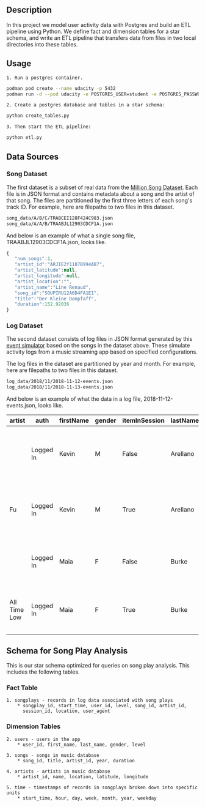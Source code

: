 ## Description

In this project we model user activity data with Postgres and build an ETL
pipeline using Python. We define fact and dimension tables for a star schema,
and write an ETL pipeline that transfers data from files in two local
directories into these tables.


## Usage

    1. Run a postgres container.

```bash
podman pod create --name udacity -p 5432
podman run -d --pod udacity -e POSTGRES_USER=student -e POSTGRES_PASSWORD=student -e POSTGRES_DB=studentdb postgres:10-alpine
```

    2. Create a postgres database and tables in a star schema:

```bash
python create_tables.py
```

    3. Then start the ETL pipeline:

```bash
python etl.py
```

## Data Sources

### Song Dataset

The first dataset is a subset of real data from the [Million Song
Dataset](https://labrosa.ee.columbia.edu/millionsong/). Each file is in JSON
format and contains metadata about a song and the artist of that song. The
files are partitioned by the first three letters of each song's track ID. For
example, here are filepaths to two files in this dataset.

```bash
song_data/A/B/C/TRABCEI128F424C983.json
song_data/A/A/B/TRAABJL12903CDCF1A.json
```

And below is an example of what a single song file, TRAABJL12903CDCF1A.json,
looks like.

```javascript
{
   "num_songs":1,
   "artist_id":"ARJIE2Y1187B994AB7",
   "artist_latitude":null,
   "artist_longitude":null,
   "artist_location":"",
   "artist_name":"Line Renaud",
   "song_id":"SOUPIRU12A6D4FA1E1",
   "title":"Der Kleine Dompfaff",
   "duration":152.92036
}
```

### Log Dataset

The second dataset consists of log files in JSON format generated by this
[event simulator](https://github.com/Interana/eventsim) based on the songs in
the dataset above. These simulate activity logs from a music streaming app
based on specified configurations.

The log files in the dataset are partitioned by year and month. For example,
here are filepaths to two files in this dataset.

```bash
log_data/2018/11/2018-11-12-events.json
log_data/2018/11/2018-11-13-events.json
```

And below is an example of what the data in a log file, 2018-11-12-events.json,
looks like.

| artist       | auth      | firstName | gender | itemInSession | lastName |   length | level | location                             | method | page     |      registration | sessionId | song                             | status |                ts | userAgent                                                                                                                  | userId |
| ------------ | --------- | --------- | ------ | ------------- | -------- | -------- | ----- | ------------------------------------ | ------ | -------- | ----------------- | --------- | -------------------------------- | ------ | ----------------- | -------------------------------------------------------------------------------------------------------------------------- | ------ |
|              | Logged In | Kevin     | M      |         False | Arellano |          | free  | Harrisburg-Carlisle, PA              | GET    | Home     | 1.540.006.905.796 |       514 |                                  |    200 | 1.542.069.417.796 | "Mozilla/5.0 (Macintosh; Intel Mac OS X 10_9_4) AppleWebKit/537.36 (KHTML, like Gecko) Chrome/36.0.1985.125 Safari/537.36" |     66 |
| Fu           | Logged In | Kevin     | M      |          True | Arellano | 280,058… | free  | Harrisburg-Carlisle, PA              | PUT    | NextSong | 1.540.006.905.796 |       514 | Ja I Ty                          |    200 | 1.542.069.637.796 | "Mozilla/5.0 (Macintosh; Intel Mac OS X 10_9_4) AppleWebKit/537.36 (KHTML, like Gecko) Chrome/36.0.1985.125 Safari/537.36" |     66 |
|              | Logged In | Maia      | F      |         False | Burke    |          | free  | Houston-The Woodlands-Sugar Land, TX | GET    | Home     | 1.540.676.534.796 |       510 |                                  |    200 | 1.542.071.524.796 | "Mozilla/5.0 (Windows NT 6.3; WOW64) AppleWebKit/537.36 (KHTML, like Gecko) Chrome/36.0.1985.143 Safari/537.36"            |     51 |
| All Time Low | Logged In | Maia      | F      |          True | Burke    | 177,841… | free  | Houston-The Woodlands-Sugar Land, TX | PUT    | NextSong | 1.540.676.534.796 |       510 | A Party Song (The Walk of Shame) |    200 | 1.542.071.549.796 | "Mozilla/5.0 (Windows NT 6.3; WOW64) AppleWebKit/537.36 (KHTML, like Gecko) Chrome/36.0.1985.143 Safari/537.36"            |     51 |


## Schema for Song Play Analysis

This is our star schema optimized for queries on song play analysis. This
includes the following tables.

### Fact Table

    1. songplays - records in log data associated with song plays
        * songplay_id, start_time, user_id, level, song_id, artist_id,
          session_id, location, user_agent

### Dimension Tables

    2. users - users in the app
        * user_id, first_name, last_name, gender, level

    3. songs - songs in music database
        * song_id, title, artist_id, year, duration

    4. artists - artists in music database
        * artist_id, name, location, latitude, longitude

    5. time - timestamps of records in songplays broken down into specific units
        * start_time, hour, day, week, month, year, weekday
